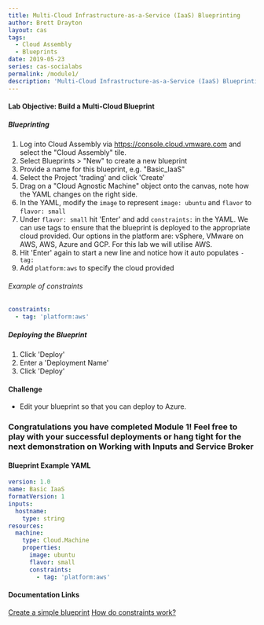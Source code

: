 ```yaml
---
title: Multi-Cloud Infrastructure-as-a-Service (IaaS) Blueprinting
author: Brett Drayton
layout: cas
tags:
  - Cloud Assembly
  - Blueprints
date: 2019-05-23
series: cas-socialabs
permalink: /module1/
description: 'Multi-Cloud Infrastructure-as-a-Service (IaaS) Blueprinting'
---
```


#### Lab Objective: Build a Multi-Cloud Blueprint

##### Blueprinting
1.  Log into Cloud Assembly via <https://console.cloud.vmware.com> and select the "Cloud Assembly" tile.
2.  Select Blueprints > "New" to create a new blueprint
3.  Provide a name for this blueprint, e.g. "Basic_IaaS"
4.  Select the Project 'trading' and click 'Create'
5.  Drag on a "Cloud Agnostic Machine" object onto the canvas, note how the YAML changes on the right side.
6.  In the YAML, modify the `image` to represent `image: ubuntu` and `flavor` to `flavor: small`
8.  Under `flavor: small` hit 'Enter' and add `constraints:` in the YAML.
We can use tags to ensure that the blueprint is deployed to the appropriate cloud provided. Our options in the platform are: vSphere, VMware on AWS, AWS, Azure and GCP. For this lab we will utilise AWS.
9.  Hit 'Enter' again to start a new line and notice how it auto populates `- tag:`
10.  Add `platform:aws` to specify the cloud provided

###### Example of constraints
````yaml
constraints:
  - tag: 'platform:aws'
````

##### Deploying the Blueprint
1.  Click 'Deploy'
2.  Enter a 'Deployment Name'
3.  Click 'Deploy'

#### Challenge
-   Edit your blueprint so that you can deploy to Azure.

### Congratulations you have completed Module 1! Feel free to play with your successful deployments or hang tight for the next demonstration on Working with Inputs and Service Broker

#### Blueprint Example YAML
```yaml
version: 1.0
name: Basic IaaS
formatVersion: 1
inputs:
  hostname:
    type: string
resources:
  machine:
    type: Cloud.Machine
    properties:
      image: ubuntu
      flavor: small
      constraints:
        - tag: 'platform:aws'
```

#### Documentation Links
[Create a simple blueprint](https://docs.vmware.com/en/VMware-Cloud-Assembly/services/Using-and-Managing/GUID-1EE72CCE-A871-4E63-88E5-30C12246BBBF.html)
[How do constraints work?](https://docs.vmware.com/en/VMware-Cloud-Assembly/services/Using-and-Managing/GUID-C8C335F4-9623-401C-825E-6F5B2B3C6507.html)
